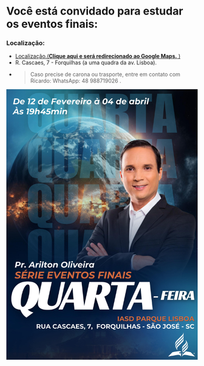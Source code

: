 # Você está convidado para estudar os eventos finais: 

### Localização: 

- [Localização.(**Clique aqui e será redirecionado ao Google Maps.** ) ](https://www.google.com/maps/place/R.+Cascaes,+7+-+Forquilhas,+S%C3%A3o+Jos%C3%A9+-+SC,+88107-371/@-27.5803351,-48.6706137,17z/data=!3m1!4b1!4m6!3m5!1s0x95274a4e098dcdfb:0x376f1286e5ee5a21!8m2!3d-27.5803399!4d-48.6680388!16s%2Fg%2F11f3nh_cb1?entry=ttu&g_ep=EgoyMDI1MDIwNS4xIKXMDSoASAFQAw%3D%3D)
- R. Cascaes, 7 - Forquilhas (a uma quadra da av. Lisboa).
- >  Caso precise de carona ou trasporte, entre em contato com Ricardo: WhatsApp: 48 988719026 .


![fôlder](https://github.com/ricardocvel/temp_iasd/blob/master/eventos_finais.jpeg "fôlder")


